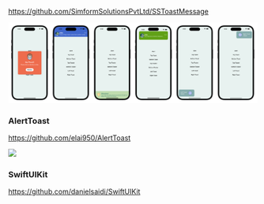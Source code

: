https://github.com/SimformSolutionsPvtLtd/SSToastMessage

![](https://github.com/SimformSolutionsPvtLtd/SSToastMessage/raw/master/screen_shots.png)

### AlertToast

https://github.com/elai950/AlertToast

![](https://github.com/elai950/AlertToast/raw/master/Assets/onboarding.png)

### SwiftUIKit

https://github.com/danielsaidi/SwiftUIKit
